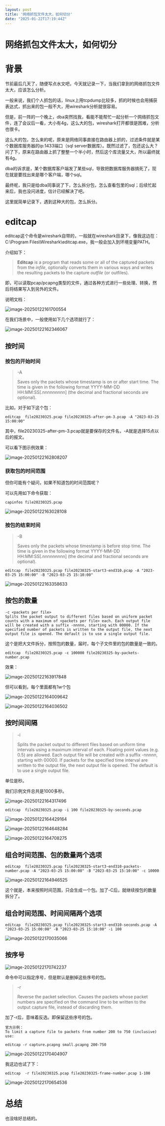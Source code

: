 ```yaml
---
layout: post
title: '网络抓包文件太大，如何切分'
date: "2025-01-22T17:19:44Z"
---
```

网络抓包文件太大，如何切分
=============

背景
==

节前最后几天了，随便写点水文吧，今天就记录一下，当我们拿到的网络抓包文件太大，应该怎么分析。

一般来说，我们个人抓包的话，linux上用tcpdump比较多，抓的时候也会用捕获表达式，抓出来的包一般不大，用wireshark分析就很容易。

但是，前一阵的一个晚上，dba突然找我，看能不能帮忙一起分析一个网络抓包文件，连了会议后一看，大小有4g，这么大的包，wireshark打开都很是困难，分析也很卡。

这么大的包，怎么来的呢，原来是网络同事直接在路由器上抓的，过滤条件就是某个数据库服务器的ip:1433端口（sql server数据库）。既然过滤了，包还这么大？问了下，原来在路由器上抓了整整一个半小时，然后这个库流量又大，所以最终就有4g。

dba的诉求是，某个数据库客户端发了某些sql，导致把数据库服务器搞死了，现在就是要找出来是哪个客户端，哪个sql。

最终呢，我只是给dba同事说了下，怎么拆分包，怎么查看包里的sql；后续忙起来后，我也没问进度，估计已经解决了吧。

这里就简单记录下，遇到这种大的包，怎么拆分。

editcap
=======

editcap这个命令是wireshark自带的，一般就在wireshark目录下，像我这边在：C:\\Program Files\\Wireshark\\editcap.exe，我一般会加入到环境变量PATH。

介绍如下：

> **Editcap** is a program that reads some or all of the captured packets from the _infile_, optionally converts them in various ways and writes the resulting packets to the capture _outfile_ (or outfiles).

即，可以读取pcap/pcapng类型的文件，通过各种方式进行一些处理、转换，然后将结果写入到另外的文件。

说明文档：

![image-20250122161700554](https://dump-1252523945.cos.ap-shanghai.myqcloud.com/img/202501221617672.png)

在我们场景中，一般使用如下几个选项就行了：

![image-20250122162346067](https://dump-1252523945.cos.ap-shanghai.myqcloud.com/img/202501221623183.png)

按时间
---

### 按包的开始时间

> \-A
> 
> Saves only the packets whose timestamp is on or after start time. The time is given in the following format YYYY-MM-DD HH:MM:SS\[.nnnnnnnnn\] (the decimal and fractional seconds are optional).

比如，对于如下这个包：

    editcap  file20230325.pcap file20230325-after-pm-3.pcap -A "2023-03-25 15:00:00"
    

其中，file20230325-after-pm-3.pcap就是要保存的文件名，-A就是选择15点以后的报文。

可以看下图示例效果：

![image-20250122162808207](https://dump-1252523945.cos.ap-shanghai.myqcloud.com/img/202501221628303.png)

### 获取包的时间范围

但你可能有个疑问，如果不知道包的时间范围呢？

可以先用如下命令获取：

    capinfos file20230325.pcap
    

![image-20250122163028108](https://dump-1252523945.cos.ap-shanghai.myqcloud.com/img/202501221630199.png)

### 按包的结束时间

> \-B
> 
> Saves only the packets whose timestamp is before stop time. The time is given in the following format YYYY-MM-DD HH:MM:SS\[.nnnnnnnnn\] (the decimal and fractional seconds are optional).

    editcap  file20230325.pcap file20230325-start3-end310.pcap -A "2023-03-25 15:00:00" -B "2023-03-25 15:10:00"
    

![image-20250122163358633](https://dump-1252523945.cos.ap-shanghai.myqcloud.com/img/202501221633733.png)

按包的数量
-----

    -c <packets per file>
    Splits the packet output to different files based on uniform packet counts with a maximum of <packets per file> each. Each output file will be created with a suffix -nnnnn, starting with 00000. If the specified number of packets is written to the output file, the next output file is opened. The default is to use a single output file.
    

这个是把大文件拆分，按照包的数量，届时，每个子文件里的包的数量是一致的。

    editcap  file20230325.pcap -c 100000 file20230325-by-packets-number.pcap
    

效果：

![image-20250122163917848](https://dump-1252523945.cos.ap-shanghai.myqcloud.com/img/202501221639921.png)

但可以看到，每个里面都有1w个包

![image-20250122164009642](https://dump-1252523945.cos.ap-shanghai.myqcloud.com/img/202501221640716.png)

![image-20250122164036502](https://dump-1252523945.cos.ap-shanghai.myqcloud.com/img/202501221640578.png)

按时间间隔
-----

> \-i
> 
> Splits the packet output to different files based on uniform time intervals using a maximum interval of each. Floating point values (e.g. 0.5) are allowed. Each output file will be created with a suffix -nnnnn, starting with 00000. If packets for the specified time interval are written to the output file, the next output file is opened. The default is to use a single output file.

单位是秒。

我们示例文件总共是1000多秒。

![image-20250122164317496](https://dump-1252523945.cos.ap-shanghai.myqcloud.com/img/202501221643574.png)

    editcap  file20230325.pcap -i 100 file20230325-by-seconds.pcap
    

![image-20250122164429164](https://dump-1252523945.cos.ap-shanghai.myqcloud.com/img/202501221644255.png)

![image-20250122164648284](https://dump-1252523945.cos.ap-shanghai.myqcloud.com/img/202501221646370.png)

![image-20250122164708275](https://dump-1252523945.cos.ap-shanghai.myqcloud.com/img/202501221647354.png)

组合时间范围、包的数量两个选项
---------------

    editcap  file20230325.pcap file20230325-start3-end310-packets-number.pcap -A "2023-03-25 15:00:00" -B "2023-03-25 15:10:00" -c 10000
    

![image-20250122164946525](https://dump-1252523945.cos.ap-shanghai.myqcloud.com/img/202501221649632.png)

这个就是，本来按照时间范围，只会生成一个包。加了-C后，就继续按包的数量拆分了。

组合时间范围、时间间隔两个选项
---------------

    editcap  file20230325.pcap file20230325-start3-end310-seconds.pcap -A "2023-03-25 15:00:00" -B "2023-03-25 15:10:00" -i 100
    

![image-20250122170035066](https://dump-1252523945.cos.ap-shanghai.myqcloud.com/img/202501221700158.png)

按序号
---

![image-20250122170742237](https://dump-1252523945.cos.ap-shanghai.myqcloud.com/img/202501221707332.png)

命令中可以指定序号，但是默认是删掉这些序号的包。

> \-r
> 
> Reverse the packet selection. Causes the packets whose packet numbers are specified on the command line to be written to the output capture file, instead of discarding them.

加了-r后，意味着反选。即保留这些序号的包。

    官方示例：
    To limit a capture file to packets from number 200 to 750 (inclusive) use:
    
    editcap -r capture.pcapng small.pcapng 200-750
    

![image-20250122170404907](https://dump-1252523945.cos.ap-shanghai.myqcloud.com/img/202501221704026.png)

我这边也试了下：

    editcap  -r file20230325.pcap file20230325-frame-number.pcap 1-100
    

![image-20250122170654536](https://dump-1252523945.cos.ap-shanghai.myqcloud.com/img/202501221706635.png)

总结
==

也没啥好总结的。
